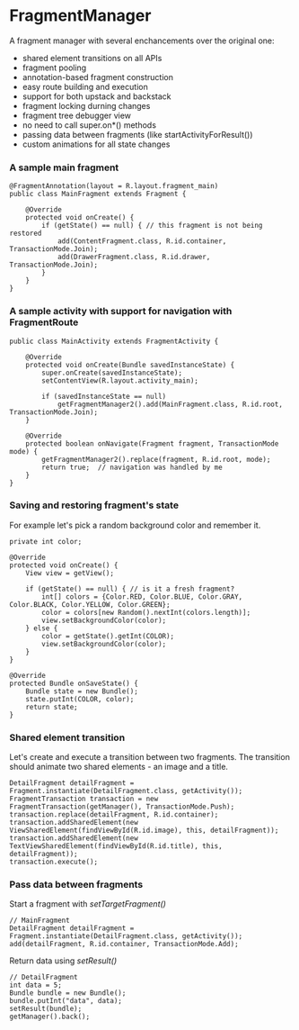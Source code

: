 # FragmentManager

A fragment manager with several enchancements over the original one:

 - shared element transitions on all APIs
 - fragment pooling
 - annotation-based fragment construction
 - easy route building and execution
 - support for both upstack and backstack
 - fragment locking durning changes
 - fragment tree debugger view
 - no need to call super.on\*() methods
 - passing data between fragments (like startActivityForResult())
 - custom animations for all state changes

### A sample main fragment

    @FragmentAnnotation(layout = R.layout.fragment_main)
    public class MainFragment extends Fragment {
    
        @Override
        protected void onCreate() {
            if (getState() == null) { // this fragment is not being restored
                add(ContentFragment.class, R.id.container, TransactionMode.Join);
                add(DrawerFragment.class, R.id.drawer, TransactionMode.Join);
            }
        }
    }

### A sample activity with support for navigation with FragmentRoute

    public class MainActivity extends FragmentActivity {
    
        @Override
        protected void onCreate(Bundle savedInstanceState) {
            super.onCreate(savedInstanceState);
            setContentView(R.layout.activity_main);
    
            if (savedInstanceState == null)
                getFragmentManager2().add(MainFragment.class, R.id.root, TransactionMode.Join);
        }
    
        @Override
        protected boolean onNavigate(Fragment fragment, TransactionMode mode) {
            getFragmentManager2().replace(fragment, R.id.root, mode);
            return true;  // navigation was handled by me
        }
    }

### Saving and restoring fragment's state

For example let's pick a random background color and remember it.

    private int color;

    @Override
    protected void onCreate() {
        View view = getView();

        if (getState() == null) { // is it a fresh fragment?
            int[] colors = {Color.RED, Color.BLUE, Color.GRAY, Color.BLACK, Color.YELLOW, Color.GREEN};
            color = colors[new Random().nextInt(colors.length)];
            view.setBackgroundColor(color);
        } else {
            color = getState().getInt(COLOR);
            view.setBackgroundColor(color);
        }
    }

    @Override
    protected Bundle onSaveState() {
        Bundle state = new Bundle();
        state.putInt(COLOR, color);
        return state;
    }

### Shared element transition

Let's create and execute a transition between two fragments. The transition should animate two shared elements - an image and a title.

    DetailFragment detailFragment = Fragment.instantiate(DetailFragment.class, getActivity());
    FragmentTransaction transaction = new FragmentTransaction(getManager(), TransactionMode.Push);
    transaction.replace(detailFragment, R.id.container);
    transaction.addSharedElement(new ViewSharedElement(findViewById(R.id.image), this, detailFragment));
    transaction.addSharedElement(new TextViewSharedElement(findViewById(R.id.title), this, detailFragment));
    transaction.execute();

### Pass data between fragments

Start a fragment with *setTargetFragment()*

    // MainFragment
    DetailFragment detailFragment = Fragment.instantiate(DetailFragment.class, getActivity());
    add(detailFragment, R.id.container, TransactionMode.Add);

Return data using *setResult()*

    // DetailFragment
    int data = 5;
    Bundle bundle = new Bundle();
    bundle.putInt("data", data);
    setResult(bundle);
    getManager().back();
